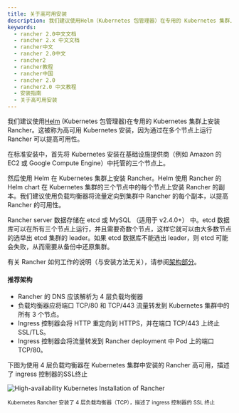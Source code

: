 ```yaml
---
title: 关于高可用安装
description: 我们建议使用Helm（Kubernetes 包管理器）在专用的 Kubernetes 集群上安装 Rancher。这被称为高可用 Kubernetes 安装，因为通过在多个节点上运行 Rancher 可以提高可用性。在标准安装中，首先将 Kubernetes 安装在基础设施提供商（例如 Amazon 的 EC2 或 Google Compute Engine）中托管的三个节点上。然后使用 Helm 在 Kubernetes 集群上安装 Rancher。Helm 使用 Rancher 的 Helm chart 在 Kubernetes 集群的三个节点中的每个节点上安装 Rancher 的副本。我们建议使用负载均衡器将流量定向到集群中 Rancher 的每个副本，以提高 Rancher 的可用性。
keywords:
  - rancher 2.0中文文档
  - rancher 2.x 中文文档
  - rancher中文
  - rancher 2.0中文
  - rancher2
  - rancher教程
  - rancher中国
  - rancher 2.0
  - rancher2.0 中文教程
  - 安装指南
  - 关于高可用安装
---
```


我们建议使用[Helm](/docs/overview/architecture/concepts/#about-helm) (Kubernetes 包管理器)在专用的 Kubernetes 集群上安装 Rancher。这被称为高可用 Kubernetes 安装，因为通过在多个节点上运行 Rancher 可以提高可用性。

在标准安装中，首先将 Kubernetes 安装在基础设施提供商（例如 Amazon 的 EC2 或 Google Compute Engine）中托管的三个节点上。

然后使用 Helm 在 Kubernetes 集群上安装 Rancher。Helm 使用 Rancher 的 Helm chart 在 Kubernetes 集群的三个节点中的每个节点上安装 Rancher 的副本。我们建议使用负载均衡器将流量定向到集群中 Rancher 的每个副本，以提高 Rancher 的可用性。

Rancher server 数据存储在 etcd 或 MySQL （适用于 v2.4.0+） 中。etcd 数据库可以在所有三个节点上运行，并且需要奇数个节点，这样它就可以由大多数节点的选举出 etcd 集群的 leader。如果 etcd 数据库不能选出 leader，则 etcd 可能会失败，从而需要从备份中还原集群。

有关 Rancher 如何工作的说明（与安装方法无关），请参阅[架构部分](/docs/overview/architecture)。

#### 推荐架构

- Rancher 的 DNS 应该解析为 4 层负载均衡器
- 负载均衡器应将端口 TCP/80 和 TCP/443 流量转发到 Kubernetes 集群中的所有 3 个节点。
- Ingress 控制器会将 HTTP 重定向到 HTTPS，并在端口 TCP/443 上终止 SSL/TLS。
- Ingress 控制器会将流量转发到 Rancher deployment 中 Pod 上的端口 TCP/80。

<figcaption>下图为使用 4 层负载均衡器在 Kubernetes 集群中安装的 Rancher 高可用，描述了 ingress 控制器的SSL终止</figcaption>

![High-availability Kubernetes Installation of Rancher](/img/rancher/ha/rancher2ha.svg)

<sup>Kubernetes Rancher 安装了 4 层负载均衡器（TCP），描述了 ingress 控制器的 SSL 终止</sup>
